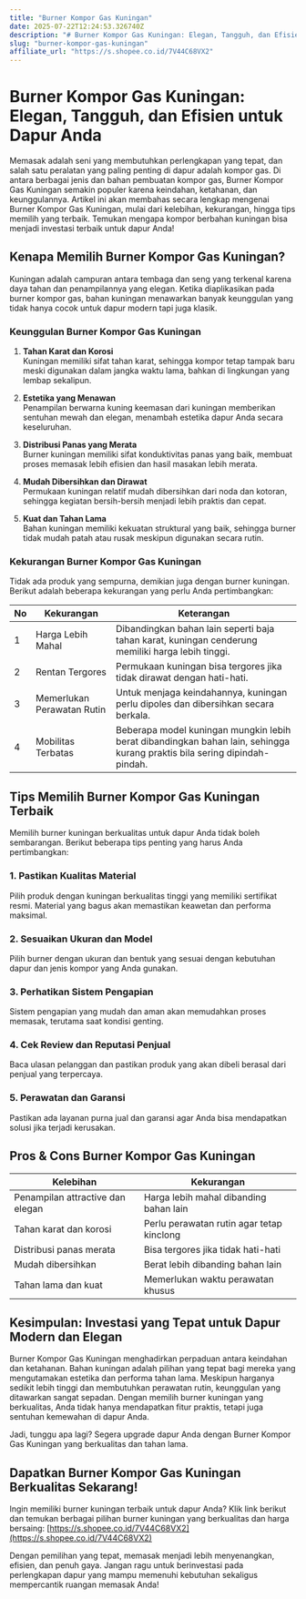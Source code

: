```yaml
---
title: "Burner Kompor Gas Kuningan"
date: 2025-07-22T12:24:53.326740Z
description: "# Burner Kompor Gas Kuningan: Elegan, Tangguh, dan Efisien untuk Dapur Anda..."
slug: "burner-kompor-gas-kuningan"
affiliate_url: "https://s.shopee.co.id/7V44C68VX2"
---
```

# Burner Kompor Gas Kuningan: Elegan, Tangguh, dan Efisien untuk Dapur Anda

Memasak adalah seni yang membutuhkan perlengkapan yang tepat, dan salah satu peralatan yang paling penting di dapur adalah kompor gas. Di antara berbagai jenis dan bahan pembuatan kompor gas, Burner Kompor Gas Kuningan semakin populer karena keindahan, ketahanan, dan keunggulannya. Artikel ini akan membahas secara lengkap mengenai Burner Kompor Gas Kuningan, mulai dari kelebihan, kekurangan, hingga tips memilih yang terbaik. Temukan mengapa kompor berbahan kuningan bisa menjadi investasi terbaik untuk dapur Anda!

## Kenapa Memilih Burner Kompor Gas Kuningan?

Kuningan adalah campuran antara tembaga dan seng yang terkenal karena daya tahan dan penampilannya yang elegan. Ketika diaplikasikan pada burner kompor gas, bahan kuningan menawarkan banyak keunggulan yang tidak hanya cocok untuk dapur modern tapi juga klasik.

### Keunggulan Burner Kompor Gas Kuningan

1. **Tahan Karat dan Korosi**  
Kuningan memiliki sifat tahan karat, sehingga kompor tetap tampak baru meski digunakan dalam jangka waktu lama, bahkan di lingkungan yang lembap sekalipun.

2. **Estetika yang Menawan**  
Penampilan berwarna kuning keemasan dari kuningan memberikan sentuhan mewah dan elegan, menambah estetika dapur Anda secara keseluruhan.

3. **Distribusi Panas yang Merata**  
Burner kuningan memiliki sifat konduktivitas panas yang baik, membuat proses memasak lebih efisien dan hasil masakan lebih merata.

4. **Mudah Dibersihkan dan Dirawat**  
Permukaan kuningan relatif mudah dibersihkan dari noda dan kotoran, sehingga kegiatan bersih-bersih menjadi lebih praktis dan cepat.

5. **Kuat dan Tahan Lama**  
Bahan kuningan memiliki kekuatan struktural yang baik, sehingga burner tidak mudah patah atau rusak meskipun digunakan secara rutin.

### Kekurangan Burner Kompor Gas Kuningan

Tidak ada produk yang sempurna, demikian juga dengan burner kuningan. Berikut adalah beberapa kekurangan yang perlu Anda pertimbangkan:

| No | Kekurangan | Keterangan |
|-------|---------------------|-------------------------------------------------|
| 1 | Harga Lebih Mahal | Dibandingkan bahan lain seperti baja tahan karat, kuningan cenderung memiliki harga lebih tinggi. |
| 2 | Rentan Tergores | Permukaan kuningan bisa tergores jika tidak dirawat dengan hati-hati. |
| 3 | Memerlukan Perawatan Rutin | Untuk menjaga keindahannya, kuningan perlu dipoles dan dibersihkan secara berkala. |
| 4 | Mobilitas Terbatas | Beberapa model kuningan mungkin lebih berat dibandingkan bahan lain, sehingga kurang praktis bila sering dipindah-pindah. |

## Tips Memilih Burner Kompor Gas Kuningan Terbaik

Memilih burner kuningan berkualitas untuk dapur Anda tidak boleh sembarangan. Berikut beberapa tips penting yang harus Anda pertimbangkan:

### 1. Pastikan Kualitas Material  
Pilih produk dengan kuningan berkualitas tinggi yang memiliki sertifikat resmi. Material yang bagus akan memastikan keawetan dan performa maksimal.

### 2. Sesuaikan Ukuran dan Model  
Pilih burner dengan ukuran dan bentuk yang sesuai dengan kebutuhan dapur dan jenis kompor yang Anda gunakan.

### 3. Perhatikan Sistem Pengapian  
Sistem pengapian yang mudah dan aman akan memudahkan proses memasak, terutama saat kondisi genting.

### 4. Cek Review dan Reputasi Penjual  
Baca ulasan pelanggan dan pastikan produk yang akan dibeli berasal dari penjual yang terpercaya.

### 5. Perawatan dan Garansi  
Pastikan ada layanan purna jual dan garansi agar Anda bisa mendapatkan solusi jika terjadi kerusakan.

## Pros & Cons Burner Kompor Gas Kuningan

| Kelebihan | Kekurangan |
|--------------|--------------|
| Penampilan attractive dan elegan | Harga lebih mahal dibanding bahan lain |
| Tahan karat dan korosi | Perlu perawatan rutin agar tetap kinclong |
| Distribusi panas merata | Bisa tergores jika tidak hati-hati |
| Mudah dibersihkan | Berat lebih dibanding bahan lain |
| Tahan lama dan kuat | Memerlukan waktu perawatan khusus |

## Kesimpulan: Investasi yang Tepat untuk Dapur Modern dan Elegan

Burner Kompor Gas Kuningan menghadirkan perpaduan antara keindahan dan ketahanan. Bahan kuningan adalah pilihan yang tepat bagi mereka yang mengutamakan estetika dan performa tahan lama. Meskipun harganya sedikit lebih tinggi dan membutuhkan perawatan rutin, keunggulan yang ditawarkan sangat sepadan. Dengan memilih burner kuningan yang berkualitas, Anda tidak hanya mendapatkan fitur praktis, tetapi juga sentuhan kemewahan di dapur Anda.

Jadi, tunggu apa lagi? Segera upgrade dapur Anda dengan Burner Kompor Gas Kuningan yang berkualitas dan tahan lama.

## Dapatkan Burner Kompor Gas Kuningan Berkualitas Sekarang!

Ingin memiliki burner kuningan terbaik untuk dapur Anda? Klik link berikut dan temukan berbagai pilihan burner kuningan yang berkualitas dan harga bersaing: [https://s.shopee.co.id/7V44C68VX2](https://s.shopee.co.id/7V44C68VX2)

Dengan pemilihan yang tepat, memasak menjadi lebih menyenangkan, efisien, dan penuh gaya. Jangan ragu untuk berinvestasi pada perlengkapan dapur yang mampu memenuhi kebutuhan sekaligus mempercantik ruangan memasak Anda!